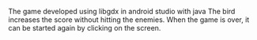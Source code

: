 The game developed using libgdx in android studio with java 
The bird increases the score without hitting the enemies. When the game is over, it can be started again by clicking on the screen.
